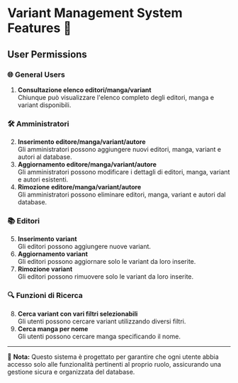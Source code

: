 # Variant Management System Features 🎌

## User Permissions

### 🌐 General Users
1. **Consultazione elenco editori/manga/variant**  
   Chiunque può visualizzare l'elenco completo degli editori, manga e variant disponibili.

### 🛠️ Amministratori
2. **Inserimento editore/manga/variant/autore**  
   Gli amministratori possono aggiungere nuovi editori, manga, variant e autori al database.
3. **Aggiornamento editore/manga/variant/autore**  
   Gli amministratori possono modificare i dettagli di editori, manga, variant e autori esistenti.
4. **Rimozione editore/manga/variant/autore**  
   Gli amministratori possono eliminare editori, manga, variant e autori dal database.

### 📚 Editori
5. **Inserimento variant**  
   Gli editori possono aggiungere nuove variant.
6. **Aggiornamento variant**  
   Gli editori possono aggiornare solo le variant da loro inserite.
7. **Rimozione variant**  
   Gli editori possono rimuovere solo le variant da loro inserite.

### 🔍 Funzioni di Ricerca
8. **Cerca variant con vari filtri selezionabili**  
   Gli utenti possono cercare variant utilizzando diversi filtri.
9. **Cerca manga per nome**  
   Gli utenti possono cercare manga specificando il nome.

---

📝 **Nota:** Questo sistema è progettato per garantire che ogni utente abbia accesso solo alle funzionalità pertinenti al proprio ruolo, assicurando una gestione sicura e organizzata del database.
